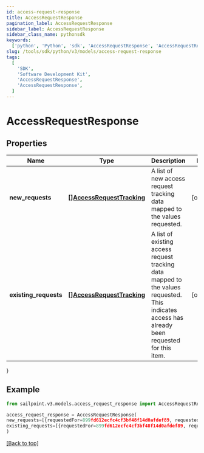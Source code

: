 ```yaml
---
id: access-request-response
title: AccessRequestResponse
pagination_label: AccessRequestResponse
sidebar_label: AccessRequestResponse
sidebar_class_name: pythonsdk
keywords:
  ['python', 'Python', 'sdk', 'AccessRequestResponse', 'AccessRequestResponse']
slug: /tools/sdk/python/v3/models/access-request-response
tags:
  [
    'SDK',
    'Software Development Kit',
    'AccessRequestResponse',
    'AccessRequestResponse',
  ]
---
```


# AccessRequestResponse

## Properties

| Name | Type | Description | Notes |
| --- | --- | --- | --- |
| **new_requests** | [**[]AccessRequestTracking**](access-request-tracking) | A list of new access request tracking data mapped to the values requested. | [optional] |
| **existing_requests** | [**[]AccessRequestTracking**](access-request-tracking) | A list of existing access request tracking data mapped to the values requested. This indicates access has already been requested for this item. | [optional] |

}

## Example

```python
from sailpoint.v3.models.access_request_response import AccessRequestResponse

access_request_response = AccessRequestResponse(
new_requests=[{requestedFor=899fd612ecfc4cf3bf48f14d0afdef89, requestedItemsDetails=[{type=ENTITLEMENT, id=779c6fd7171540bba1184e5946112c28}], attributesHash=-1928438224, accessRequestIds=[5d3118c518a44ec7805450d53479ccdb]}],
existing_requests=[{requestedFor=899fd612ecfc4cf3bf48f14d0afdef89, requestedItemsDetails=[{type=ROLE, id=779c6fd7171540bbc1184e5946112c28}], attributesHash=2843118224, accessRequestIds=[5d3118c518a44ec7805450d53479ccdc]}]
)

```

[[Back to top]](#)
